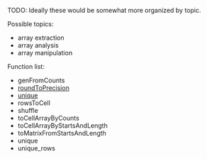 
TODO: Ideally these would be somewhat more organized by topic.

Possible topics:
- array extraction
- array analysis
- array manipulation

Function list:
- genFromCounts
- [roundToPrecision](md_docs/roundToPrecision.md)
- [unique](md_docs/unique.md)
- rowsToCell
- shuffle
- toCellArrayByCounts
- toCellArrayByStartsAndLength
- toMatrixFromStartsAndLength
- unique
- unique_rows
